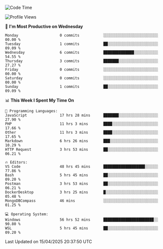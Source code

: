 <!--START_SECTION:waka-->
![Code Time](http://img.shields.io/badge/Code%20Time-4%2C647%20hrs%2052%20mins-blue)

![Profile Views](http://img.shields.io/badge/Profile%20Views-1-blue)

📅 **I'm Most Productive on Wednesday** 

```text
Monday                   0 commits           ░░░░░░░░░░░░░░░░░░░░░░░░░   00.00 % 
Tuesday                  1 commits           ██░░░░░░░░░░░░░░░░░░░░░░░   09.09 % 
Wednesday                6 commits           ██████████████░░░░░░░░░░░   54.55 % 
Thursday                 3 commits           ███████░░░░░░░░░░░░░░░░░░   27.27 % 
Friday                   0 commits           ░░░░░░░░░░░░░░░░░░░░░░░░░   00.00 % 
Saturday                 0 commits           ░░░░░░░░░░░░░░░░░░░░░░░░░   00.00 % 
Sunday                   1 commits           ██░░░░░░░░░░░░░░░░░░░░░░░   09.09 % 
```


📊 **This Week I Spent My Time On** 

```text
💬 Programming Languages: 
JavaScript               17 hrs 28 mins      ███████░░░░░░░░░░░░░░░░░░   27.90 % 
PHP                      11 hrs 3 mins       ████░░░░░░░░░░░░░░░░░░░░░   17.66 % 
Other                    11 hrs 3 mins       ████░░░░░░░░░░░░░░░░░░░░░   17.65 % 
Markdown                 6 hrs 26 mins       ███░░░░░░░░░░░░░░░░░░░░░░   10.29 % 
HTTP Request             3 hrs 53 mins       ██░░░░░░░░░░░░░░░░░░░░░░░   06.21 % 

🔥 Editors: 
VS Code                  48 hrs 45 mins      ███████████████████░░░░░░   77.86 % 
Bash                     5 hrs 45 mins       ██░░░░░░░░░░░░░░░░░░░░░░░   09.20 % 
Postman                  3 hrs 53 mins       ██░░░░░░░░░░░░░░░░░░░░░░░   06.21 % 
DockerDesktop            3 hrs 25 mins       █░░░░░░░░░░░░░░░░░░░░░░░░   05.48 % 
MongoDBCompass           46 mins             ░░░░░░░░░░░░░░░░░░░░░░░░░   01.25 % 

💻 Operating System: 
Windows                  56 hrs 52 mins      ███████████████████████░░   90.80 % 
WSL                      5 hrs 45 mins       ██░░░░░░░░░░░░░░░░░░░░░░░   09.20 % 
```


 Last Updated on 15/04/2025 20:37:50 UTC
<!--END_SECTION:waka-->
